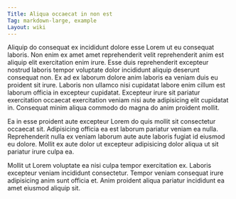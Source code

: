 ```yaml
---
Title: Aliqua occaecat in non est
Tag: markdown-large, example
Layout: wiki
---
```

Aliquip do consequat ex incididunt dolore esse Lorem ut eu consequat laboris. Non enim ex amet amet reprehenderit velit reprehenderit anim est aliquip elit exercitation enim irure. Esse duis reprehenderit excepteur nostrud laboris tempor voluptate dolor incididunt aliquip deserunt consequat non. Ex ad ex laborum dolore anim laboris ea veniam duis eu proident sit irure. Laboris non ullamco nisi cupidatat labore enim cillum est laborum officia in excepteur cupidatat. Excepteur irure sit pariatur exercitation occaecat exercitation veniam nisi aute adipisicing elit cupidatat in. Consequat minim aliqua commodo do magna do anim proident mollit.

Ea in esse proident aute excepteur Lorem do quis mollit sit consectetur occaecat sit. Adipisicing officia ea est laborum pariatur veniam ea nulla. Reprehenderit nulla ex veniam laborum aute aute laboris fugiat id eiusmod eu dolore. Mollit ex aute dolor ut excepteur adipisicing dolor aliqua ut sit pariatur irure culpa ea.

Mollit ut Lorem voluptate ea nisi culpa tempor exercitation ex. Laboris excepteur veniam incididunt consectetur. Tempor veniam consequat irure adipisicing anim sunt officia et. Anim proident aliqua pariatur incididunt ea amet eiusmod aliquip sit.